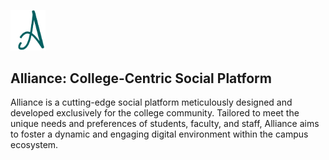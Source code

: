  <p align="center" style="width: 4em; "><a href="#" target="">
<img src="assets/alliance_logo.png" width="300" alt="alliance Logo">
</a></p>


## Alliance: College-Centric Social Platform

Alliance is a cutting-edge social platform meticulously designed and developed exclusively for the college community. Tailored to meet the unique needs and preferences of students, faculty, and staff, Alliance aims to foster a dynamic and engaging digital environment within the campus ecosystem.
